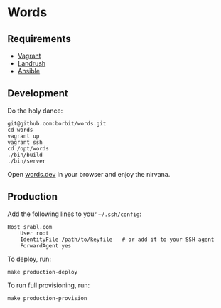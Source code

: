 Words
=====


Requirements
------------

* [Vagrant](https://www.vagrantup.com/)
* [Landrush](https://github.com/phinze/landrush)
* [Ansible](http://docs.ansible.com/intro_installation.html)


Development
-----------

Do the holy dance:

```
git@github.com:borbit/words.git
cd words
vagrant up
vagrant ssh
cd /opt/words
./bin/build
./bin/server
```

Open [words.dev](http://words.dev/) in your browser and enjoy the nirvana.


Production
----------

Add the following lines to your `~/.ssh/config`:

    Host srabl.com
        User root
        IdentityFile /path/to/keyfile   # or add it to your SSH agent
        ForwardAgent yes

To deploy, run:

    make production-deploy

To run full provisioning, run:

    make production-provision
